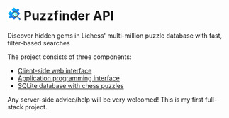 # <img src="/logo.png" width="30"> Puzzfinder API

Discover hidden gems in Lichess' multi-million puzzle database with fast, filter-based searches

The project consists of three components:

- [Client-side web interface](https://github.com/dragunovartem99/puzzfinder)
- [Application programming interface](https://github.com/dragunovartem99/puzzfinder-api)
- [SQLite database with chess puzzles](https://github.com/dragunovartem99/puzzfinder-db)

Any server-side advice/help will be very welcomed! This is my first full-stack project.
